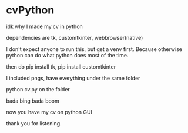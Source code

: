 # cvPython
idk why I made my cv in python


dependencies are tk, customtkinter, webbrowser(native)

I don't expect anyone to run this, but get a venv first. Because otherwise python can do what python does most of the time.

then do pip install tk, pip install customtkinter

I included pngs, have everything under the same folder

python cv.py on the folder

bada bing bada boom 

now you have my cv on python GUI 

thank you for listening.
